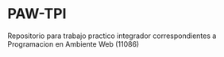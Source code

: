 # PAW-TPI
Repositorio para trabajo practico integrador correspondientes a Programacion en Ambiente Web (11086)
